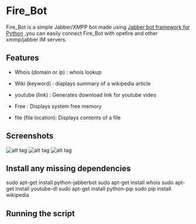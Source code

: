 Fire_Bot
========

Fire_Bot is a simple Jabber/XMPP bot made using [Jabber bot framework for Python](https://thp.io/2007/python-jabberbot/) ,you can easily connect Fire_Bot with opefire and other xmmp/jabber IM servers.

Features
--------


* Whois (domain or ip) : whois lookup

* Wiki (keyword)       : diaplays summary of a wikipedia article 

* youtube (link)       : Generates download link for youtube video 

* Free                 : Displays system free memory 

* file  (file location): Displays contents of a file





Screenshots
-----------

![alt tag](http://i.imgur.com/2k10Ctw.png)
![alt tag](http://i.imgur.com/f2h9EDG.png)
![alt tag](http://i.imgur.com/YAOVLyW.png)

Install any missing dependencies
--------------------------------
sudo apt-get install python-jabberbot
sudo apt-get install whois
sudo apt-get install youtube-dl 
sudo apt-get install python-pip
sudo pip install wikipedia

Running the script
------------------

